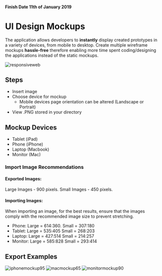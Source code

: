 #### Finish Date 11th of January 2019

# UI Design Mockups
The application allows developers to **instantly** display created prototypes in a variety of devices, from mobile to desktop. Create multiple wireframe mockups **hassle-free** therefore enabling more time spent coding/designing the applications instead of the static mockups.

![responsiveweb](https://user-images.githubusercontent.com/38426388/50747032-b7e97400-1229-11e9-8122-8fe2833d1f1e.png)

## Steps
- Insert image
- Choose device for mockup
  - Mobile devices page orientation can be altered 
      (Landscape or Portrait)
- View .PNG stored in your directory

## Mockup Devices
- Tablet (iPad) 
- Phone (iPhone)
- Laptop (Macbook)
- Monitor (Mac)

### Import Image Recommendations

#### Exported Images:
Large Images - 900 pixels. Small Images - 450 pixels.

#### Importing Images:
When importing an image, for the best results, ensure that the images comply with the recommended image size to prevent stretching.

- Phone: Large = 614:360.	Small = 307:180
- Tablet: Large = 	535:405	Small = 268:203
- Laptop: Large = 427:514	Small = 214:257
- Monitor: Large = 585:828	Small = 293:414


## Export Examples 
![iphonemockup95](https://user-images.githubusercontent.com/38426388/50903689-5d613b00-1416-11e9-9116-69a5138fd744.png)
![macmockup65](https://user-images.githubusercontent.com/38426388/50903690-5df9d180-1416-11e9-9b2c-1bacff9f9f32.png)
![monitormockup90](https://user-images.githubusercontent.com/38426388/50903691-5df9d180-1416-11e9-84f6-7256103b9bfa.png)

